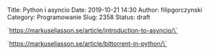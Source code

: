 Title: Python i asyncio
Date: 2019-10-21 14:30
Author: filipgorczynski
Category: Programowanie
Slug: 2358
Status: draft

\`https://markuseliasson.se/article/introduction-to-asyncio/\`

\`https://markuseliasson.se/article/bittorrent-in-python/\`

 
